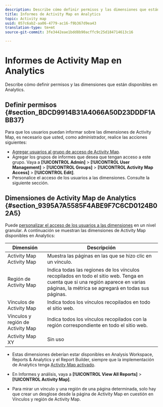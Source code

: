 ```yaml
---
description: Describe cómo definir permisos y las dimensiones que están disponibles en Analytics.
title: Informes de Activity Map en Analytics
topic: Activity map
uuid: 057c6ab2-aa06-4779-ac16-f9b367d9ea43
translation-type: tm+mt
source-git-commit: 3fe3442eae1bdd8b90acffc9c25d184714613c16

---
```



# Informes de Activity Map en Analytics

Describe cómo definir permisos y las dimensiones que están disponibles en Analytics.

## Definir permisos {#section_BDCD9914B31A4066A50D23DDDF1ABB37}

Para que los usuarios puedan informar sobre las dimensiones de Activity Map, es necesario que usted, como administrador, realice las acciones siguientes:

* [Agregar usuarios al grupo de acceso de Activity Map](/help/analyze/activity-map/activitymap-getting-started/activitymap-getting-started-admins/activitymap-enable.md).
* Agregar los grupos de informes que desea que tengan acceso a este grupo. Vaya a **[!UICONTROL Admin]** > **[!UICONTROL User Management]** > **[!UICONTROL Groups]** > **[!UICONTROL Activity Map Access]** > **[!UICONTROL Edit]**.
* Personalice el acceso de los usuarios a las dimensiones. Consulte la siguiente sección.

## Dimensiones de Activity Map de Analytics {#section_9395A7A5585F4ABE9F7C6CD0124B02A5}

Puede [personalizar el acceso de los usuarios a las dimensiones](https://docs.adobe.com/content/help/en/analytics/admin/user-product-management/customize-report-access/groups-dimensions.html) en un nivel granular. A continuación se muestran las dimensiones de Activity Map disponibles en Analytics:

| Dimensión | Descripción |
|---|---|
| Activity Map  Activity Map | Muestra las páginas en las que se hizo clic en un vínculo. |
| Región de Activity Map | Indica todas las regiones de los vínculos recopilados en todo el sitio web. Tenga en cuenta que si una región aparece en varias páginas, la métrica se agregará en todas sus páginas. |
| Vínculos de Activity Map | Indica todos los vínculos recopilados en todo el sitio web. |
| Vínculos y región de Activity Map | Indica todos los vínculos recopilados con la región correspondiente en todo el sitio web. |
| Activity Map XY | Sin uso |

* Estas dimensiones deberían estar disponibles en Analysis Workspace, Reports &amp; Analytics y el Report Builder, siempre que la implementación de Analytics tenga [Activity Map activado](/help/analyze/activity-map/activitymap-getting-started/activitymap-getting-started-admins/activitymap-enable.md).
* En Informes y análisis, vaya a **[!UICONTROL View All Reports]** > **[!UICONTROL Activity Map]**.

* Para mirar un vínculo y una región de una página determinada, solo hay que crear un desglose desde la página de Activity Map en cuestión en Vínculos y región de Activity Map.


